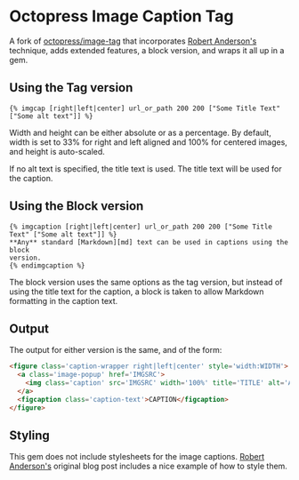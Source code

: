 # Octopress Image Caption Tag

A fork of [octopress/image-tag][img] that incorporates [Robert
Anderson's][zerosharp] technique, adds extended features, a block version,
and wraps it all up in a gem.

## Using the Tag version
```liquid
{% imgcap [right|left|center] url_or_path 200 200 ["Some Title Text" ["Some alt text"]] %}
```
Width and height can be either absolute or as a percentage. By default, width is
set to 33% for right and left aligned and 100% for centered images, and height
is auto-scaled.

If no alt text is specified, the title text is used. The title text will be used
for the caption.

## Using the Block version
```liquid
{% imgcaption [right|left|center] url_or_path 200 200 ["Some Title Text" ["Some alt text"]] %}
**Any** standard [Markdown][md] text can be used in captions using the block
version.
{% endimgcaption %}
```
The block version uses the same options as the tag version, but instead of using
the title text for the caption, a block is taken to allow Markdown formatting
in the caption text.

## Output
The output for either version is the same, and of the form:
```html
<figure class='caption-wrapper right|left|center' style='width:WIDTH'>
  <a class='image-popup' href='IMGSRC'>
    <img class='caption' src='IMGSRC' width='100%' title='TITLE' alt='ALT'>
  </a>
  <figcaption class='caption-text'>CAPTION</figcaption>
</figure>
```

## Styling
This gem does not include stylesheets for the image captions. [Robert
Anderson's][zerosharp] original blog post includes a nice example of how to
style them.


[md]: https://daringfireball.net/projects/markdown/
[img]: https://github.com/octopress/image-tag
[zerosharp]: http://blog.zerosharp.com/image-captions-for-octopress/
